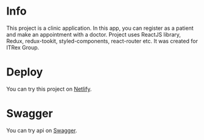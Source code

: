 # Info

This project is a clinic application. In this app, you can register as a patient and make an appointment with a doctor. Project uses ReactJS library, Redux, redux-tookit, styled-components, react-router etc.
It was created for ITRex Group.

# Deploy

You can try this project on [Netlify](https://awesome-lumiere-d84aaf.netlify.app/).

# Swagger

You can try api on [Swagger](https://reactlabapi.herokuapp.com/api/docs/#/).
